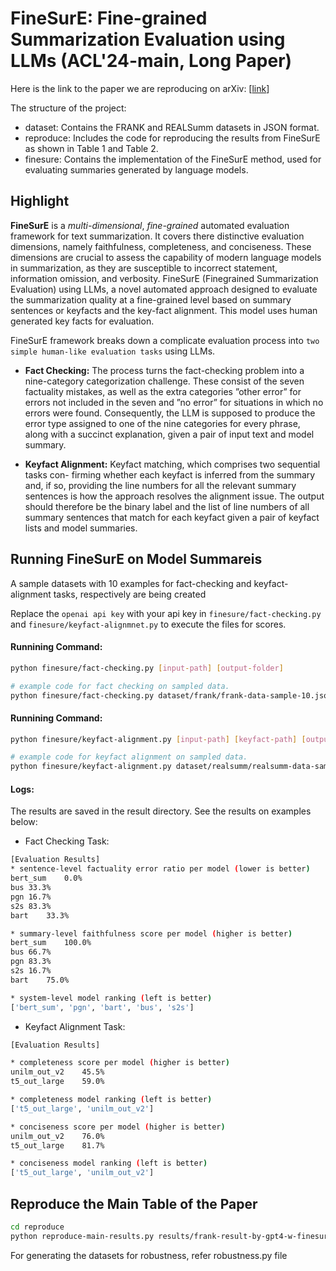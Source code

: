 # FineSurE: Fine-grained Summarization Evaluation using LLMs (ACL'24-main, Long Paper)

Here is the link to the paper we are reproducing on arXiv: [[link](https://arxiv.org/abs/2407.00908)]

The structure of the project:
- dataset: Contains the FRANK and REALSumm datasets in JSON format.
- reproduce: Includes the code for reproducing the results from FineSurE as shown in Table 1 and Table 2.
- finesure: Contains the implementation of the FineSurE method, used for evaluating summaries generated by language models.

## Highlight

**FineSurE** is a *multi-dimensional*, *fine-grained* automated evaluation framework for text summarization. It covers there distinctive evaluation dimensions, namely faithfulness, completeness, and conciseness. These dimensions are crucial to assess the capability of modern language models in summarization, as they are susceptible to incorrect statement, information omission, and verbosity. FineSurE (Finegrained Summarization Evaluation) using LLMs,
a novel automated approach designed to evaluate the summarization quality at a fine-grained level based on summary sentences or keyfacts and the key-fact alignment. This model uses human generated key facts for evaluation.

FineSurE framework breaks down a complicate evaluation process into ```two simple human-like evaluation tasks``` using LLMs. 

- **Fact Checking:** The process turns the fact-checking problem into a nine-category categorization challenge. These consist of the seven factuality mistakes, as well as the extra categories ”other error” for errors not included in the seven and ”no error” for situations in which no errors were found. Consequently, the LLM is supposed to produce the error type assigned to one of the nine categories for every phrase, along with a succinct explanation, given a pair of input text and model summary.
  
- **Keyfact Alignment:** Keyfact matching, which comprises two sequential tasks con-
firming whether each keyfact is inferred from the summary and, if so, providing the line
numbers for all the relevant summary sentences is how the approach resolves the alignment issue. The output should therefore be the binary label and the list of line numbers
of all summary sentences that match for each keyfact given a pair of keyfact lists and model summaries.

## Running FineSurE on Model Summareis

A sample datasets with 10 examples for fact-checking and keyfact-alignment tasks, respectively are being created

Replace the ```openai api key``` with your api key in ```finesure/fact-checking.py``` and ```finesure/keyfact-alignmnet.py``` to execute the files for scores.

#### Runnining Command:
```bash
python finesure/fact-checking.py [input-path] [output-folder]

# example code for fact checking on sampled data.
python finesure/fact-checking.py dataset/frank/frank-data-sample-10.json result/fact-checking
```

#### Runnining Command:
```bash
python finesure/keyfact-alignment.py [input-path] [keyfact-path] [output-folder]

# example code for keyfact alignment on sampled data.
python finesure/keyfact-alignment.py dataset/realsumm/realsumm-data-sample-10.json dataset/realsumm/human-keyfact-list.json result/keyfact-alignment
```

#### Logs:

The results are saved in the result directory. See the results on examples below:

* Fact Checking Task:
```bash 
[Evaluation Results]
* sentence-level factuality error ratio per model (lower is better)
bert_sum	0.0%
bus	33.3%
pgn	16.7%
s2s	83.3%
bart	33.3%

* summary-level faithfulness score per model (higher is better)
bert_sum	100.0%
bus	66.7%
pgn	83.3%
s2s	16.7%
bart	75.0%

* system-level model ranking (left is better)
['bert_sum', 'pgn', 'bart', 'bus', 's2s']

```

* Keyfact Alignment Task:
```bash 
[Evaluation Results]

* completeness score per model (higher is better)
unilm_out_v2	45.5%
t5_out_large	59.0%

* completeness model ranking (left is better)
['t5_out_large', 'unilm_out_v2']

* conciseness score per model (higher is better)
unilm_out_v2	76.0%
t5_out_large	81.7%

* conciseness model ranking (left is better)
['t5_out_large', 'unilm_out_v2']

```

## Reproduce the Main Table of the Paper

```bash
cd reproduce
python reproduce-main-results.py results/frank-result-by-gpt4-w-finesure.json results/realsumm-result-by-gpt4-w-finesure.json
```
For generating the datasets for robustness, refer robustness.py file

